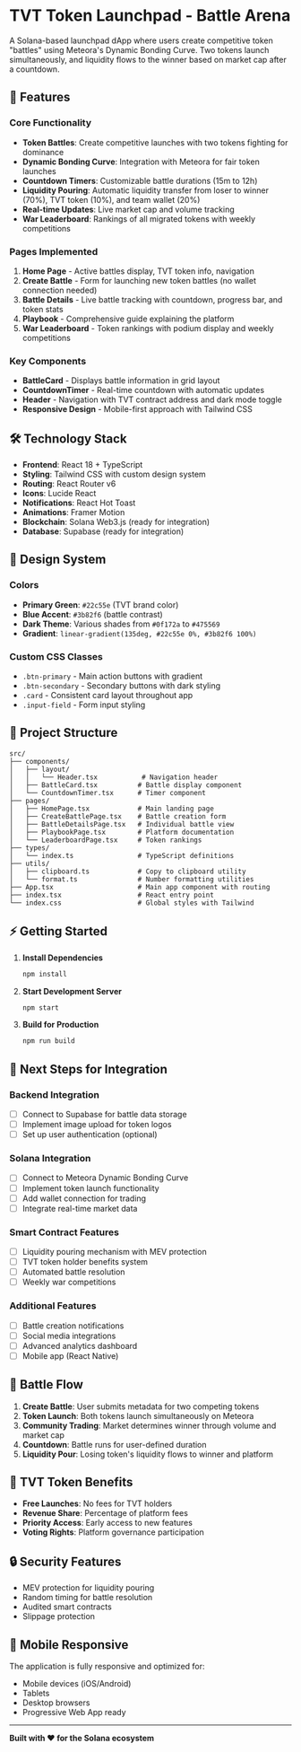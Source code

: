 # TVT Token Launchpad - Battle Arena

A Solana-based launchpad dApp where users create competitive token "battles" using Meteora's Dynamic Bonding Curve. Two tokens launch simultaneously, and liquidity flows to the winner based on market cap after a countdown.

## 🚀 Features

### Core Functionality
- **Token Battles**: Create competitive launches with two tokens fighting for dominance
- **Dynamic Bonding Curve**: Integration with Meteora for fair token launches
- **Countdown Timers**: Customizable battle durations (15m to 12h)
- **Liquidity Pouring**: Automatic liquidity transfer from loser to winner (70%), TVT token (10%), and team wallet (20%)
- **Real-time Updates**: Live market cap and volume tracking
- **War Leaderboard**: Rankings of all migrated tokens with weekly competitions

### Pages Implemented
1. **Home Page** - Active battles display, TVT token info, navigation
2. **Create Battle** - Form for launching new token battles (no wallet connection needed)
3. **Battle Details** - Live battle tracking with countdown, progress bar, and token stats
4. **Playbook** - Comprehensive guide explaining the platform
5. **War Leaderboard** - Token rankings with podium display and weekly competitions

### Key Components
- **BattleCard** - Displays battle information in grid layout
- **CountdownTimer** - Real-time countdown with automatic updates
- **Header** - Navigation with TVT contract address and dark mode toggle
- **Responsive Design** - Mobile-first approach with Tailwind CSS

## 🛠 Technology Stack

- **Frontend**: React 18 + TypeScript
- **Styling**: Tailwind CSS with custom design system
- **Routing**: React Router v6
- **Icons**: Lucide React
- **Notifications**: React Hot Toast
- **Animations**: Framer Motion
- **Blockchain**: Solana Web3.js (ready for integration)
- **Database**: Supabase (ready for integration)

## 🎨 Design System

### Colors
- **Primary Green**: `#22c55e` (TVT brand color)
- **Blue Accent**: `#3b82f6` (battle contrast)
- **Dark Theme**: Various shades from `#0f172a` to `#475569`
- **Gradient**: `linear-gradient(135deg, #22c55e 0%, #3b82f6 100%)`

### Custom CSS Classes
- `.btn-primary` - Main action buttons with gradient
- `.btn-secondary` - Secondary buttons with dark styling
- `.card` - Consistent card layout throughout app
- `.input-field` - Form input styling

## 📁 Project Structure

```
src/
├── components/
│   ├── layout/
│   │   └── Header.tsx           # Navigation header
│   ├── BattleCard.tsx          # Battle display component
│   └── CountdownTimer.tsx      # Timer component
├── pages/
│   ├── HomePage.tsx            # Main landing page
│   ├── CreateBattlePage.tsx    # Battle creation form
│   ├── BattleDetailsPage.tsx   # Individual battle view
│   ├── PlaybookPage.tsx        # Platform documentation
│   └── LeaderboardPage.tsx     # Token rankings
├── types/
│   └── index.ts                # TypeScript definitions
├── utils/
│   ├── clipboard.ts            # Copy to clipboard utility
│   └── format.ts               # Number formatting utilities
├── App.tsx                     # Main app component with routing
├── index.tsx                   # React entry point
└── index.css                   # Global styles with Tailwind
```

## ⚡ Getting Started

1. **Install Dependencies**
   ```bash
   npm install
   ```

2. **Start Development Server**
   ```bash
   npm start
   ```

3. **Build for Production**
   ```bash
   npm run build
   ```

## 🔧 Next Steps for Integration

### Backend Integration
- [ ] Connect to Supabase for battle data storage
- [ ] Implement image upload for token logos
- [ ] Set up user authentication (optional)

### Solana Integration
- [ ] Connect to Meteora Dynamic Bonding Curve
- [ ] Implement token launch functionality
- [ ] Add wallet connection for trading
- [ ] Integrate real-time market data

### Smart Contract Features
- [ ] Liquidity pouring mechanism with MEV protection
- [ ] TVT token holder benefits system
- [ ] Automated battle resolution
- [ ] Weekly war competitions

### Additional Features
- [ ] Battle creation notifications
- [ ] Social media integrations
- [ ] Advanced analytics dashboard
- [ ] Mobile app (React Native)

## 🎯 Battle Flow

1. **Create Battle**: User submits metadata for two competing tokens
2. **Token Launch**: Both tokens launch simultaneously on Meteora
3. **Community Trading**: Market determines winner through volume and market cap
4. **Countdown**: Battle runs for user-defined duration
5. **Liquidity Pour**: Losing token's liquidity flows to winner and platform

## 💎 TVT Token Benefits

- **Free Launches**: No fees for TVT holders
- **Revenue Share**: Percentage of platform fees
- **Priority Access**: Early access to new features
- **Voting Rights**: Platform governance participation

## 🔒 Security Features

- MEV protection for liquidity pouring
- Random timing for battle resolution
- Audited smart contracts
- Slippage protection

## 📱 Mobile Responsive

The application is fully responsive and optimized for:
- Mobile devices (iOS/Android)
- Tablets
- Desktop browsers
- Progressive Web App ready

---

**Built with ❤️ for the Solana ecosystem** 